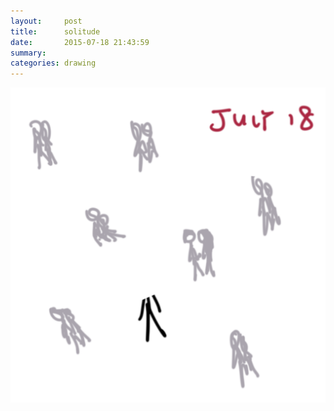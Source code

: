 ```yaml
---
layout:     post
title:      solitude
date:       2015-07-18 21:43:59
summary:    
categories: drawing
---
```

![solitude](/images/diary/solitude.png "I need a girlfriend, both physically and metaphysically.")